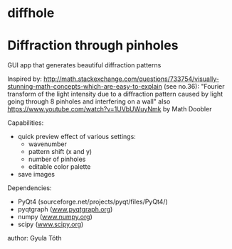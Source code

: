 # diffhole

Diffraction through pinholes
============================

GUI app that generates beautiful diffraction patterns

Inspired by:
http://math.stackexchange.com/questions/733754/visually-stunning-math-concepts-which-are-easy-to-explain
(see no.36):
"Fourier transform of the light intensity due to a diffraction pattern caused by light going through 
 8 pinholes and interfering on a wall"
also https://www.youtube.com/watch?v=1UVbUWuyNmk by Math Doobler

Capabilities:

- quick preview effect of various settings:
    - wavenumber
    - pattern shift (x and y)
    - number of pinholes
    - editable color palette
- save images

Dependencies:

- PyQt4 (sourceforge.net/projects/pyqt/files/PyQt4/)
- pyqtgraph (www.pyqtgraph.org)
- numpy (www.numpy.org)
- scipy (www.scipy.org)

author: Gyula Tóth
